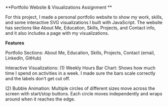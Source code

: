 **Portfolio Website & Visualizations Assignment
**


For this project, I made a personal portfolio website to show my work, skills, and some interactive SVG visualizations I built with JavaScript. The website has sections like About Me, Education, Skills, Projects, and Contact info, and it also includes a page with my visualizations.

**Features**

Portfolio Sections: 
About Me, Education, Skills, Projects, Contact (email, LinkedIn, GitHub)

Interactive Visualizations:
(1) Weekly Hours Bar Chart: Shows how much time I spend on activities in a week. I made sure the bars scale correctly and the labels don’t get cut off.

(2) Bubble Animation: Multiple circles of different sizes move across the screen with start/stop buttons. Each circle moves independently and wraps around when it reaches the edge.
